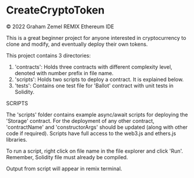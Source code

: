 # CreateCryptoToken
© 2022 Graham Zemel
REMIX Ethereum IDE

This is a great beginner project for anyone interested in cryptocurrency to clone and modify, and eventually deploy their own tokens. 

This project contains 3 directories:

1. 'contracts': Holds three contracts with different complexity level, denoted with number prefix in file name.
2. 'scripts': Holds two scripts to deploy a contract. It is explained below.
3. 'tests': Contains one test file for 'Ballot' contract with unit tests in Solidity.

SCRIPTS

The 'scripts' folder contains example async/await scripts for deploying the 'Storage' contract.
For the deployment of any other contract, 'contractName' and 'constructorArgs' should be updated (along with other code if required). 
Scripts have full access to the web3.js and ethers.js libraries.

To run a script, right click on file name in the file explorer and click 'Run'. Remember, Solidity file must already be compiled.

Output from script will appear in remix terminal.
